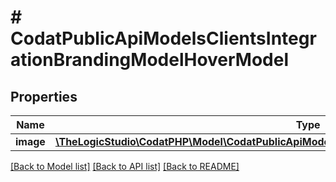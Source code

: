 # # CodatPublicApiModelsClientsIntegrationBrandingModelHoverModel

## Properties

Name | Type | Description | Notes
------------ | ------------- | ------------- | -------------
**image** | [**\TheLogicStudio\CodatPHP\Model\CodatPublicApiModelsClientsIntegrationBrandingModelImageModel**](CodatPublicApiModelsClientsIntegrationBrandingModelImageModel.md) |  | [optional]

[[Back to Model list]](../../README.md#models) [[Back to API list]](../../README.md#endpoints) [[Back to README]](../../README.md)

